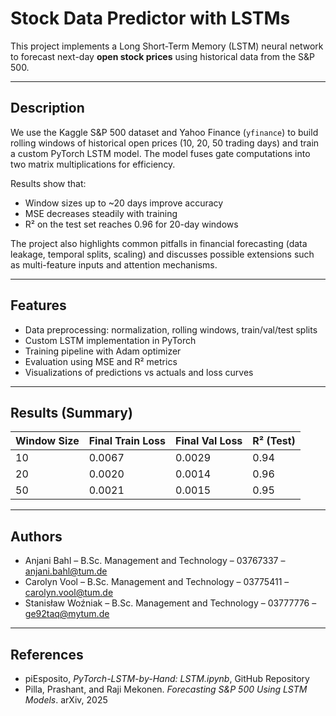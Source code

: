 # Stock Data Predictor with LSTMs

This project implements a Long Short-Term Memory (LSTM) neural network to forecast next-day **open stock prices** using historical data from the S&P 500.

---

## Description
We use the Kaggle S&P 500 dataset and Yahoo Finance (`yfinance`) to build rolling windows of historical open prices (10, 20, 50 trading days) and train a custom PyTorch LSTM model. The model fuses gate computations into two matrix multiplications for efficiency.  

Results show that:  
- Window sizes up to ~20 days improve accuracy  
- MSE decreases steadily with training  
- R² on the test set reaches 0.96 for 20-day windows  

The project also highlights common pitfalls in financial forecasting (data leakage, temporal splits, scaling) and discusses possible extensions such as multi-feature inputs and attention mechanisms.

---

## Features
- Data preprocessing: normalization, rolling windows, train/val/test splits  
- Custom LSTM implementation in PyTorch  
- Training pipeline with Adam optimizer  
- Evaluation using MSE and R² metrics  
- Visualizations of predictions vs actuals and loss curves  

---

## Results (Summary)

| Window Size | Final Train Loss | Final Val Loss | R² (Test) |
|-------------|------------------|----------------|-----------|
| 10          | 0.0067           | 0.0029         | 0.94      |
| 20          | 0.0020           | 0.0014         | 0.96      |
| 50          | 0.0021           | 0.0015         | 0.95      |

---

## Authors
- Anjani Bahl – B.Sc. Management and Technology – 03767337 – anjani.bahl@tum.de  
- Carolyn Vool – B.Sc. Management and Technology – 03775411 – carolyn.vool@tum.de  
- Stanisław Woźniak – B.Sc. Management and Technology – 03777776 – ge92taq@mytum.de  

---

## References
- piEsposito, *PyTorch-LSTM-by-Hand: LSTM.ipynb*, GitHub Repository  
- Pilla, Prashant, and Raji Mekonen. *Forecasting S&P 500 Using LSTM Models*. arXiv, 2025  
